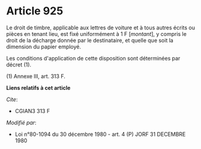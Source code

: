# Article 925

Le droit de timbre, applicable aux lettres de voiture et à tous autres écrits ou pièces en tenant lieu, est fixé uniformément
à 1 F [*montant*], y compris le droit de la décharge donnée par le destinataire, et quelle que soit la dimension du papier
employé.

Les conditions d'application de cette disposition sont déterminées par décret (1).

(1) Annexe III, art. 313 F.

**Liens relatifs à cet article**

_Cite_:

  - CGIAN3 313 F

_Modifié par_:

  - Loi n°80-1094 du 30 décembre 1980 - art. 4 (P) JORF 31 DECEMBRE 1980

